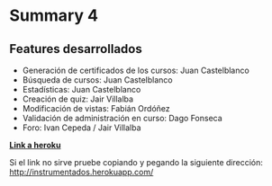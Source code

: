 # Summary 4

## Features desarrollados

* Generación de certificados de los cursos: Juan Castelblanco
* Búsqueda de cursos: Juan Castelblanco
* Estadísticas: Juan Castelblanco
* Creación de quiz: Jair Villalba
* Modificación de vistas: Fabián Ordóñez
* Validación de administración en curso: Dago Fonseca
* Foro: Ivan Cepeda / Jair Villalba

[**Link a heroku**](http://instrumentados.herokuapp.com/)

Si el link no sirve pruebe copiando y pegando la siguiente dirección: http://instrumentados.herokuapp.com/
